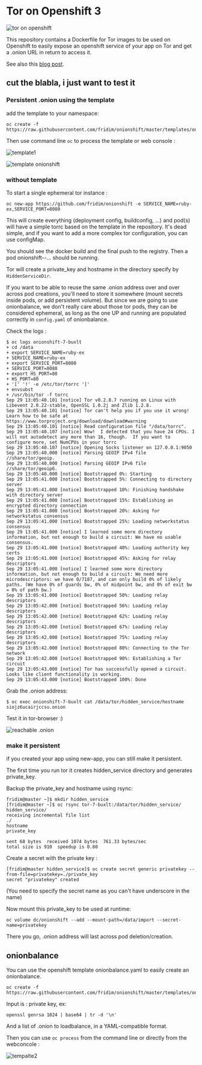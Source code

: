 # Tor on Openshift 3

![tor on openshift](images/tor_openshift.png)

This repository contains a Dockerfile for Tor images to be used on Openshift to easily expose an openshift service of your app on Tor and get a .onion URL in return to access it.

See also this [blog post](http://onfi.re/notes/tor_hidden_service_on_openshift_3.html).

## cut the blabla, i just want to test it
### Persistent .onion using the template

add the template to your namespace:

    oc create -f https://raw.githubusercontent.com/fridim/onionshift/master/templates/onionshift.yaml

Then use command line <code>oc</code> to process the template or web console :

![template1](images/201610041357_template1.png)

![template onionshift](images/201610041404_onionshift_template.png)

### without template

To start a single ephemeral tor instance :

    oc new-app https://github.com/fridim/onionshift -e SERVICE_NAME=ruby-ex,SERVICE_PORT=8080

This will create everything (deployment config, buildconfig, ...) and pod(s) will have a simple torrc based on the template in the repository. It's dead simple, and if you want to add a more complex tor configuration, you can use configMap.

You should see the docker build and the final push to the registry. Then a pod onionshift--... should be running.

Tor will create a private\_key and hostname in the directory specify by <code>HiddenServiceDir</code>.

If you want to be able to reuse the same .onion address over and over across pod creations, you'll need to store it somewhere (mount secrets inside pods, or add persistent volume). But since we are going to use onionbalance, we don't really care about those tor pods, they can be considered ephemeral, as long as the one UP and running are populated correctly in <code>config.yaml</code> of onionbalance.

Check the logs :

    $ oc logs onionshift-7-buxlt
    + cd /data
    + export SERVICE_NAME=ruby-ex
    + SERVICE_NAME=ruby-ex
    + export SERVICE_PORT=8080
    + SERVICE_PORT=8080
    + export HS_PORT=80
    + HS_PORT=80
    + '[' '!' -e /etc/tor/torrc ']'
    + envsubst
    + /usr/bin/tor -f torrc
    Sep 29 13:05:40.101 [notice] Tor v0.2.8.7 running on Linux with Libevent 2.0.22-stable, OpenSSL 1.0.2j and Zlib 1.2.8.
    Sep 29 13:05:40.101 [notice] Tor can't help you if you use it wrong! Learn how to be safe at https://www.torproject.org/download/download#warning
    Sep 29 13:05:40.101 [notice] Read configuration file "/data/torrc".
    Sep 29 13:05:40.107 [notice] Wow!  I detected that you have 24 CPUs. I will not autodetect any more than 16, though.  If you want to configure more, set NumCPUs in your torrc
    Sep 29 13:05:40.107 [notice] Opening Socks listener on 127.0.0.1:9050
    Sep 29 13:05:40.000 [notice] Parsing GEOIP IPv4 file //share/tor/geoip.
    Sep 29 13:05:40.000 [notice] Parsing GEOIP IPv6 file //share/tor/geoip6.
    Sep 29 13:05:40.000 [notice] Bootstrapped 0%: Starting
    Sep 29 13:05:41.000 [notice] Bootstrapped 5%: Connecting to directory server
    Sep 29 13:05:41.000 [notice] Bootstrapped 10%: Finishing handshake with directory server
    Sep 29 13:05:41.000 [notice] Bootstrapped 15%: Establishing an encrypted directory connection
    Sep 29 13:05:41.000 [notice] Bootstrapped 20%: Asking for networkstatus consensus
    Sep 29 13:05:41.000 [notice] Bootstrapped 25%: Loading networkstatus consensus
    Sep 29 13:05:41.000 [notice] I learned some more directory information, but not enough to build a circuit: We have no usable consensus.
    Sep 29 13:05:41.000 [notice] Bootstrapped 40%: Loading authority key certs
    Sep 29 13:05:41.000 [notice] Bootstrapped 45%: Asking for relay descriptors
    Sep 29 13:05:41.000 [notice] I learned some more directory information, but not enough to build a circuit: We need more microdescriptors: we have 0/7187, and can only build 0% of likely paths. (We have 0% of guards bw, 0% of midpoint bw, and 0% of exit bw = 0% of path bw.)
    Sep 29 13:05:41.000 [notice] Bootstrapped 50%: Loading relay descriptors
    Sep 29 13:05:42.000 [notice] Bootstrapped 56%: Loading relay descriptors
    Sep 29 13:05:42.000 [notice] Bootstrapped 62%: Loading relay descriptors
    Sep 29 13:05:42.000 [notice] Bootstrapped 67%: Loading relay descriptors
    Sep 29 13:05:42.000 [notice] Bootstrapped 75%: Loading relay descriptors
    Sep 29 13:05:42.000 [notice] Bootstrapped 80%: Connecting to the Tor network
    Sep 29 13:05:42.000 [notice] Bootstrapped 90%: Establishing a Tor circuit
    Sep 29 13:05:43.000 [notice] Tor has successfully opened a circuit. Looks like client functionality is working.
    Sep 29 13:05:43.000 [notice] Bootstrapped 100%: Done

Grab the .onion address:

    $ oc exec onionshift-7-buxlt cat /data/tor/hidden_service/hostname
    siojz6ucairjccsu.onion

Test it in tor-browser :)

![reachable .onion](https://lut.im/73gqgqMrYC/wzxwOJThzR0Jw1WQ)

### make it persistent

if you created your app using new-app, you can still make it persistent.

The first time you run tor it creates hidden_service directory and generates private\_key.

Backup the private_key and hostname using rsync:


    fridim@master ~]$ mkdir hidden_service
    [fridim@master ~]$ oc rsync tor-7-buxlt:/data/tor/hidden_service/ hidden_service/
    receiving incremental file list
    ./
    hostname
    private_key

    sent 68 bytes  received 1074 bytes  761.33 bytes/sec
    total size is 910  speedup is 0.80

Create a secret with the private key :

    [fridim@master hidden_service]$ oc create secret generic privatekey --from-file=privatekey=./private_key
    secret "privatekey" created

(You need to specify the secret name as you can't have underscore in the name)

Now mount this private\_key to be used at runtime:

    oc volume dc/onionshift --add --mount-path=/data/import --secret-name=privatekey

There you go, .onion address will last across pod deletion/creation.

## onionbalance

You can use the openshift template onionbalance.yaml to easily create an onionbalance.

    oc create -f https://raw.githubusercontent.com/fridim/onionshift/master/templates/onionbalance.yaml

Input is : private key, ex:

    openssl genrsa 1024 | base64 | tr -d '\n'

And a list of .onion to loadbalance, in a YAML-compatible format.

Then you can use <code>oc process</code> from the command line or directly from the webconcole :

![tempalte2](images/201610041309_template2.png)
